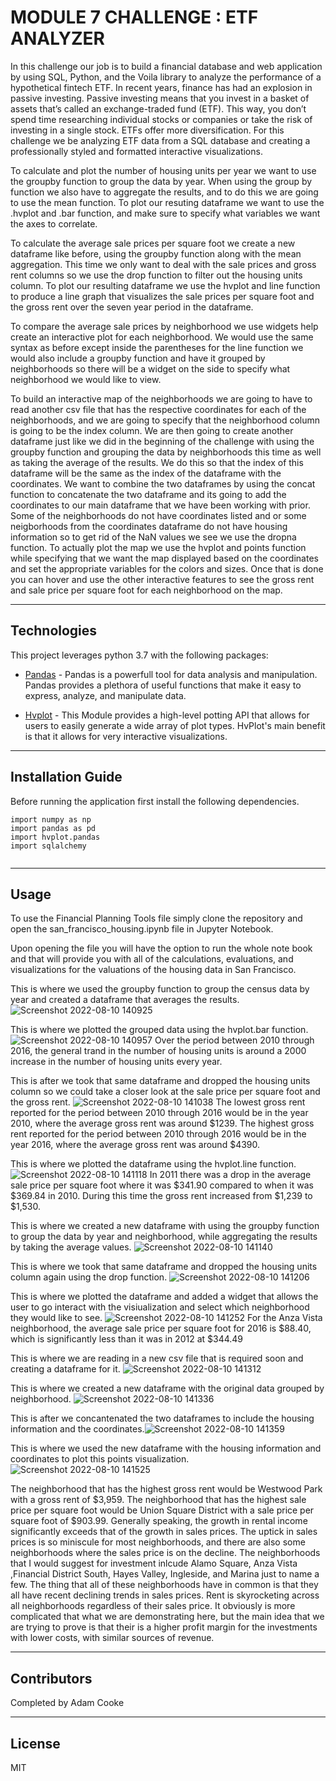 # MODULE 7 CHALLENGE : ETF ANALYZER

In this challenge our job is to build a financial database and web application by using SQL, Python, and the Voila library to analyze the performance of a hypothetical fintech ETF. In recent years, finance has had an explosion in passive investing. Passive investing means that you invest in a basket of assets that’s called an exchange-traded fund (ETF). This way, you don’t spend time researching individual stocks or companies or take the risk of investing in a single stock. ETFs offer more diversification. For this challenge we be analyzing ETF data from a SQL database and creating a professionally styled and formatted interactive visualizations.








To calculate and plot the number of housing units per year we want to use the groupby function to group the data by year. When using the group by function we also have to aggregate the results, and to do this we are going to use the mean function. To plot our resuting dataframe we want to use the .hvplot and .bar function, and make sure to specify what variables we want the axes to correlate. 

To calculate the average sale prices per square foot we create a new dataframe like before, using the groupby function along with the mean aggregation. This time we only want to deal with the sale prices and gross rent columns so we use the drop function to filter out the housing units column. To plot our resulting dataframe we use the hvplot and line function to produce a line graph that visualizes the sale prices per square foot and the gross rent over the seven year period in the dataframe.

To compare the average sale prices by neighborhood we use widgets help create an interactive plot for each neighborhood. We would use the same syntax as before except inside the parentheses for the line function we would also include a groupby function and have it grouped by neighborhoods so there will be a widget on the side to specify what neighborhood we would like to view.

To build an interactive map of the neighborhoods we are going to have to read another csv file that has the respective coordinates for each of the neighborhoods, and we are going to specify that the neighborhood column is going to be the index column. We are then going to create another dataframe just like we did in the beginning of the challenge with using the groupby function and grouping the data by neighborhoods this time as well as taking the average of the results. We do this so that the index of this dataframe will be the same as the index of the dataframe with the coordinates. We want to combine the two dataframes by using the concat function to concatenate the two dataframe and its going to add the coordinates to our main dataframe that we have been working with prior. Some of the neighborhoods do not have coordinates listed and or some neigborhoods from the coordinates dataframe do not have housing information so to get rid of the NaN values we see we use the dropna function. To actually plot the map we use the hvplot and points function while specifying that we want the map displayed based on the coordinates and set the appropriate variables for the colors and sizes. Once that is done you can hover and use the other interactive features to see the gross rent and sale price per square foot for each neighborhood on the map. 


---

## Technologies

This project leverages python 3.7 with the following packages:

* [Pandas](https://github.com/google/pandas) - Pandas is a powerfull tool for data analysis and manipulation. Pandas provides a plethora of useful functions that make it easy to express, analyze, and manipulate data.

* [Hvplot](https://github.com/google/hvplot) - This Module provides a high-level potting API that allows for users to easily generate a wide array of plot types. HvPlot's main benefit is that it allows for very interactive visualizations.


---

## Installation Guide

Before running the application first install the following dependencies.

```
import numpy as np
import pandas as pd
import hvplot.pandas
import sqlalchemy


```

---

## Usage

To use the Financial Planning Tools file simply clone the repository and open the san_francisco_housing.ipynb file in Jupyter Notebook.

Upon opening the file you will have the option to run the whole note book and that will provide you with all of the calculations, evaluations, and visualizations for the valuations of the housing data in San Francisco. 

This is where we used the groupby function to group the census data by year and created a dataframe that averages the results.![Screenshot 2022-08-10 140925](https://user-images.githubusercontent.com/107158380/184040102-54250a64-6b8b-4ca4-94d0-8b9cd3492e1d.png)

This is where we plotted the grouped data using the hvplot.bar function. ![Screenshot 2022-08-10 140957](https://user-images.githubusercontent.com/107158380/184040270-cecf83cb-abef-4c0f-a420-4d6ab8b27838.png)  Over the period between 2010 through 2016, the general trand in the number of housing units is around a 2000 increase in the number of housing units every year.

This is after we took that same dataframe and dropped the housing units column so we could take a closer look at the sale price per square foot and the gross rent. ![Screenshot 2022-08-10 141038](https://user-images.githubusercontent.com/107158380/184040470-d510294e-3c94-45c3-94b8-90481b3f23b1.png) The lowest gross rent reported for the period between 2010 through 2016 would be in the year 2010, where the average gross rent was around $1239. The highest gross rent reported for the period between 2010 through 2016 would be in the year 2016, where the average gross rent was around $4390.

This is where we plotted the dataframe using the hvplot.line function. ![Screenshot 2022-08-10 141118](https://user-images.githubusercontent.com/107158380/184040630-68f33143-3640-4425-ba08-b6d9831af8d3.png) In 2011 there was a drop in the average sale price per square foot where it was $341.90 compared to when it was \$369.84 in 2010. During this time the gross rent increased from $1,239 to $1,530.

This is where we created a new dataframe with using the groupby function to group the data by year and neighborhood, while aggregating the results by taking the average values. ![Screenshot 2022-08-10 141140](https://user-images.githubusercontent.com/107158380/184040936-06bd329c-4ffd-4729-b4d4-ac64a81e3517.png)

This is where we took that same dataframe and dropped the housing units column again using the drop function. ![Screenshot 2022-08-10 141206](https://user-images.githubusercontent.com/107158380/184041027-864c1b9d-d33d-4da5-878f-a1c06371546f.png)

This is where we plotted the dataframe and added a widget that allows the user to go interact with the visiualization and select which neighborhood they would like to see. ![Screenshot 2022-08-10 141252](https://user-images.githubusercontent.com/107158380/184041144-cdbf7ce6-1051-4f7f-b78b-408208921775.png) For the Anza Vista neighborhood, the average sale price per square foot for 2016 is $88.40, which is significantly less than it was in 2012 at $344.49

This is where we are reading in a new csv file that is required soon and creating a dataframe for it. ![Screenshot 2022-08-10 141312](https://user-images.githubusercontent.com/107158380/184041239-b7cd3ff6-1e8a-46bf-bd05-c9ae6c0f7513.png)

This is where we created a new dataframe with the original data grouped by neighborhood. ![Screenshot 2022-08-10 141336](https://user-images.githubusercontent.com/107158380/184050860-712d550a-bf8b-4777-9738-ecf6a3f48b87.png)

This is after we concantenated the two dataframes to include the housing information and the coordinates.![Screenshot 2022-08-10 141359](https://user-images.githubusercontent.com/107158380/184050935-3703e349-5d72-423a-8528-b151fc52be93.png)

This is where we used the new dataframe with the housing information and coordinates to plot this points visualization. ![Screenshot 2022-08-10 141525](https://user-images.githubusercontent.com/107158380/184051007-2944f72a-dd18-4f56-918f-0f93e2dd1e7e.png)

The neighborhood that has the highest gross rent would be Westwood Park with a gross rent of $3,959. The neighborhood that has the highest sale price per square foot would be Union Square District with a sale price per square foot of $903.99. Generally speaking, the growth in rental income significantly exceeds that of the growth in sales prices. The uptick in sales prices is so miniscule for most neighborhoods, and there are also some neighborhoods where the sales price is on the decline. The neighborhoods that I would suggest for investment inlcude Alamo Square, Anza Vista ,Financial District South, Hayes Valley, Ingleside, and Marina just to name a few. The thing that all of these neighborhoods have in common is that they all have recent declining trends in sales prices. Rent is skyrocketing across all neighborhoods regardless of their sales price. It obviously is more complicated that what we are demonstrating here, but the main idea that we are trying to prove is that their is a higher profit margin for the investments with lower costs, with similar sources of revenue.


---

## Contributors

Completed by Adam Cooke

---

## License

MIT

